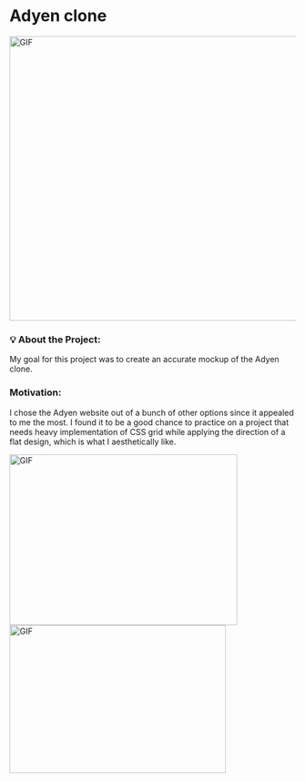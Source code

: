 # Adyen clone

 <img alt="GIF" src="https://github.com/amagsid/Adyen.com-clone/blob/master/readme-assets/Tour.gif" width="950" height="500" />

 ### 💡 About the Project:
 My goal for this project was to create an accurate mockup of the Adyen clone.
 
 
  ###  Motivation:
  I chose the Adyen website out of a bunch of other options since it appealed to me the most. I found it to be a good chance to practice on a project that needs heavy implementation of CSS grid while applying the direction of a flat design, which is what I aesthetically like.
  
   <img align="center" alt="GIF" src="https://github.com/amagsid/Adyen.com-clone/blob/master/readme-assets/sales%20channels.gif" width="400" height="300" />
   <img align="center" alt="GIF" src="https://github.com/amagsid/Adyen.com-clone/blob/master/readme-assets/landing%20banner.gif" width="380" height="260" />

